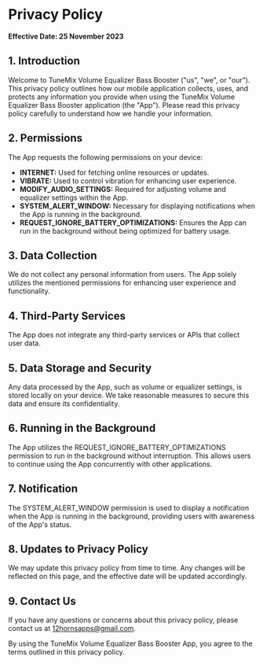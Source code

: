 # Privacy Policy

**Effective Date: 25 November 2023**

## 1. Introduction

Welcome to TuneMix Volume Equalizer Bass Booster ("us", "we", or "our"). This privacy policy outlines how our mobile application collects, uses, and protects any information you provide when using the TuneMix Volume Equalizer Bass Booster application (the "App"). Please read this privacy policy carefully to understand how we handle your information.

## 2. Permissions

The App requests the following permissions on your device:

- **INTERNET:** Used for fetching online resources or updates.
- **VIBRATE:** Used to control vibration for enhancing user experience.
- **MODIFY_AUDIO_SETTINGS:** Required for adjusting volume and equalizer settings within the App.
- **SYSTEM_ALERT_WINDOW:** Necessary for displaying notifications when the App is running in the background.
- **REQUEST_IGNORE_BATTERY_OPTIMIZATIONS:** Ensures the App can run in the background without being optimized for battery usage.

## 3. Data Collection

We do not collect any personal information from users. The App solely utilizes the mentioned permissions for enhancing user experience and functionality.

## 4. Third-Party Services

The App does not integrate any third-party services or APIs that collect user data.

## 5. Data Storage and Security

Any data processed by the App, such as volume or equalizer settings, is stored locally on your device. We take reasonable measures to secure this data and ensure its confidentiality.

## 6. Running in the Background

The App utilizes the REQUEST_IGNORE_BATTERY_OPTIMIZATIONS permission to run in the background without interruption. This allows users to continue using the App concurrently with other applications.

## 7. Notification

The SYSTEM_ALERT_WINDOW permission is used to display a notification when the App is running in the background, providing users with awareness of the App's status.

## 8. Updates to Privacy Policy

We may update this privacy policy from time to time. Any changes will be reflected on this page, and the effective date will be updated accordingly.

## 9. Contact Us

If you have any questions or concerns about this privacy policy, please contact us at 12hornsapps@gmail.com.

By using the TuneMix Volume Equalizer Bass Booster App, you agree to the terms outlined in this privacy policy.
